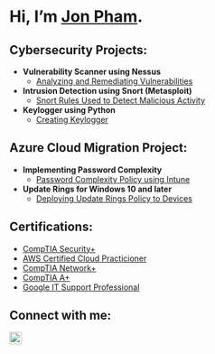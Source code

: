 # Hi, I’m [Jon Pham](https://github.com/Kwangsa19).

## Cybersecurity Projects:

- <b>Vulnerability Scanner using Nessus</b>
  - [Analyzing and Remediating Vulnerabilities](https://github.com/jonphamm/VulnerabilityScanner)
- <b>Intrusion Detection using Snort (Metasploit)</b>
  - [Snort Rules Used to Detect Malicious Activity]()
- <b>Keylogger using Python</b>
  - [Creating Keylogger]()
 
## Azure Cloud Migration Project:

- <b>Implementing Password Complexity</b>
  - [Password Complexity Policy using Intune]()
- <b>Update Rings for Windows 10 and later</b>
  - [Deploying Update Rings Policy to Devices]()


## Certifications:

- [CompTIA Security+](https://www.credly.com/badges/2f045b81-7a04-42f2-8626-0aace0d59ec9/linked_in_profile)
- [AWS Certified Cloud Practicioner](https://www.credly.com/badges/7fdc95be-d5a0-4800-81ec-ba3ed22113dd/linked_in_profile)
- [CompTIA Network+](https://www.credly.com/badges/a20191b8-ce2c-4614-804d-4dac7cfcd4bd/linked_in_profile)
- [CompTIA A+](https://www.credly.com/badges/2d082e16-a52b-4306-ab5e-3f7d9ee628ea/linked_in_profile)
- [Google IT Support Professional](https://www.coursera.org/account/accomplishments/specialization/certificate/S9FR4EGGP64C)

## Connect with me:

[<img align="left" alt="JonPham | LinkedIn" width="22px" src="https://cdn.jsdelivr.net/npm/simple-icons@v3/icons/linkedin.svg" />][linkedin]

[linkedin]: https://www.linkedin.com/in/jonphamm
